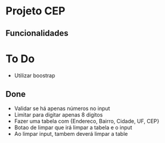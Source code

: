 # Projeto CEP

## Funcionalidades


# To Do
- Utilizar boostrap

## Done
- Validar se há apenas números no input
- Limitar para digitar apenas 8 digitos
- Fazer uma tabela com {Endereco, Bairro, Cidade, UF, CEP}
- Botao de limpar que irá limpar a tabela e o input
- Ao limpar input, tambem deverá limpar a table

